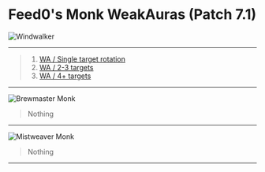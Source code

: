 Feed0's Monk WeakAuras (Patch 7.1)
===================
![Windwalker](http://i.imgur.com/Opfs6lc.jpg)

----------

>  1. [WA / Single target
>     rotation](https://github.com/Feed0/Monk/blob/master/Windwalker%20%28DPS%29/1.txt)
>  2. [WA / 2-3 targets](https://github.com/Feed0/Monk/blob/master/Windwalker%20%28DPS%29/2-3.txt)
>  3. [WA / 4+ targets](https://github.com/Feed0/Monk/blob/master/Windwalker%20%28DPS%29/4+.txt)

----------

![Brewmaster Monk](http://i.imgur.com/H0Z9gkf.jpg)

> Nothing

----------
![Mistweaver Monk](http://i.imgur.com/JXIOHGB.jpg)

> Nothing


----------
